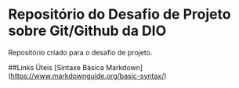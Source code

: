 # Repositório do Desafio de Projeto sobre Git/Github da DIO
Repositório criado para o desafio de projeto.

##Links Úteis
[Sintaxe Básica Markdown] (https://www.markdownguide.org/basic-syntax/)
